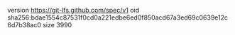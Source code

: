 version https://git-lfs.github.com/spec/v1
oid sha256:bdae1554c87531f0cd0a221edbe6ed0f850acd67a3ed69c0639e12c6d7b38ac0
size 3990
